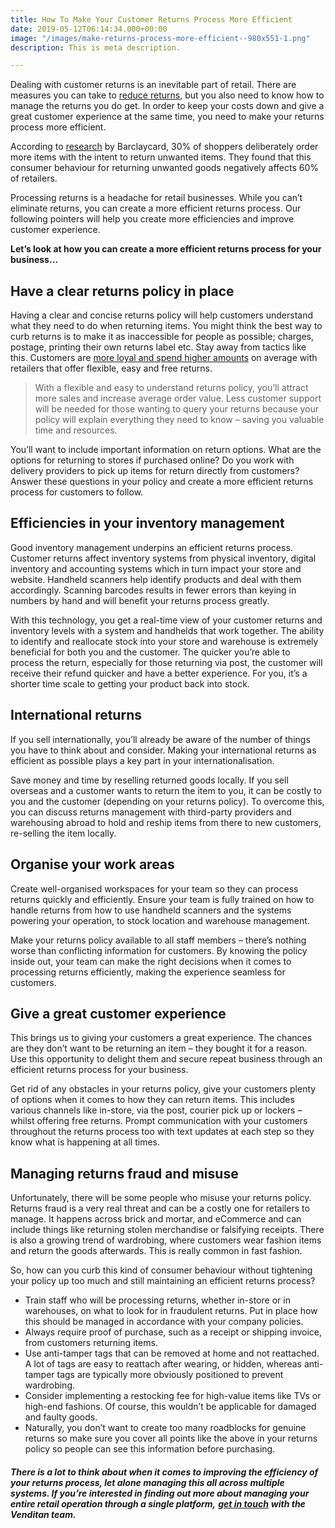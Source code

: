 ```yaml
---
title: How To Make Your Customer Returns Process More Efficient
date: 2019-05-12T06:14:34.000+00:00
image: "/images/make-returns-process-more-efficient--980x551-1.png"
description: This is meta description.

---
```

Dealing with customer returns is an inevitable part of retail. There are measures you can take to [reduce returns](https://www.venditan.com/blog/2019/03/08/tips-to-reduce-customer-returns/), but you also need to know how to manage the returns you do get. In order to keep your costs down and give a great customer experience at the same time, you need to make your returns process more efficient.

According to [research](https://www.home.barclaycard/media-centre/press-releases/emergence-of-serial-returners-hinders-growth-of-UK-businesses.html) by Barclaycard, 30% of shoppers deliberately order more items with the intent to return unwanted items. They found that this consumer behaviour for returning unwanted goods negatively affects 60% of retailers.

Processing returns is a headache for retail businesses. While you can’t eliminate returns, you can create a more efficient returns process. Our following pointers will help you create more efficiencies and improve customer experience.

**Let’s look at how you can create a more efficient returns process for your business…**

## **Have a clear returns policy in place**

Having a clear and concise returns policy will help customers understand what they need to do when returning items. You might think the best way to curb returns is to make it as inaccessible for people as possible; charges, postage, printing their own returns label etc. Stay away from tactics like this. Customers are [more loyal and spend higher amounts](https://ecommercenews.eu/78-of-shoppers-would-buy-more-if-there-are-free-returns/) on average with retailers that offer flexible, easy and free returns.

> With a flexible and easy to understand returns policy, you’ll attract more sales and increase average order value. Less customer support will be needed for those wanting to query your returns because your policy will explain everything they need to know – saving you valuable time and resources.

You’ll want to include important information on return options. What are the options for returning to stores if purchased online? Do you work with delivery providers to pick up items for return directly from customers? Answer these questions in your policy and create a more efficient returns process for customers to follow.

## **Efficiencies in your inventory management**

Good inventory management underpins an efficient returns process. Customer returns affect inventory systems from physical inventory, digital inventory and accounting systems which in turn impact your store and website. Handheld scanners help identify products and deal with them accordingly. Scanning barcodes results in fewer errors than keying in numbers by hand and will benefit your returns process greatly.

With this technology, you get a real-time view of your customer returns and inventory levels with a system and handhelds that work together. The ability to identify and reallocate stock into your store and warehouse is extremely beneficial for both you and the customer. The quicker you’re able to process the return, especially for those returning via post, the customer will receive their refund quicker and have a better experience. For you, it’s a shorter time scale to getting your product back into stock.

## **International returns**

If you sell internationally, you’ll already be aware of the number of things you have to think about and consider. Making your international returns as efficient as possible plays a key part in your internationalisation.

Save money and time by reselling returned goods locally. If you sell overseas and a customer wants to return the item to you, it can be costly to you and the customer (depending on your returns policy). To overcome this, you can discuss returns management with third-party providers and warehousing abroad to hold and reship items from there to new customers, re-selling the item locally.

## **Organise your work areas**

Create well-organised workspaces for your team so they can process returns quickly and efficiently. Ensure your team is fully trained on how to handle returns from how to use handheld scanners and the systems powering your operation, to stock location and warehouse management.

Make your returns policy available to all staff members – there’s nothing worse than conflicting information for customers. By knowing the policy inside out, your team can make the right decisions when it comes to processing returns efficiently, making the experience seamless for customers.

## **Give a great customer experience**

This brings us to giving your customers a great experience. The chances are they don’t want to be returning an item – they bought it for a reason. Use this opportunity to delight them and secure repeat business through an efficient returns process for your business.

Get rid of any obstacles in your returns policy, give your customers plenty of options when it comes to how they can return items. This includes various channels like in-store, via the post, courier pick up or lockers – whilst offering free returns. Prompt communication with your customers throughout the returns process too with text updates at each step so they know what is happening at all times.

## **Managing returns fraud and misuse**

Unfortunately, there will be some people who misuse your returns policy. Returns fraud is a very real threat and can be a costly one for retailers to manage. It happens across brick and mortar, and eCommerce and can include things like returning stolen merchandise or falsifying receipts. There is also a growing trend of wardrobing, where customers wear fashion items and return the goods afterwards. This is really common in fast fashion.

So, how can you curb this kind of consumer behaviour without tightening your policy up too much and still maintaining an efficient returns process?

* Train staff who will be processing returns, whether in-store or in warehouses, on what to look for in fraudulent returns. Put in place how this should be managed in accordance with your company policies.
* Always require proof of purchase, such as a receipt or shipping invoice, from customers returning items.
* Use anti-tamper tags that can be removed at home and not reattached. A lot of tags are easy to reattach after wearing, or hidden, whereas anti-tamper tags are typically more obviously positioned to prevent wardrobing.
* Consider implementing a restocking fee for high-value items like TVs or high-end fashions. Of course, this wouldn’t be applicable for damaged and faulty goods.
* Naturally, you don’t want to create too many roadblocks for genuine returns so make sure you cover all points like the above in your returns policy so people can see this information before purchasing.

###### **There is a lot to think about when it comes to improving the efficiency of your returns process, let alone managing this all across multiple systems. If you’re interested in finding out more about managing your entire retail operation through a single platform,** [**get in touch**](https://www.venditan.com/contact/) **with the Venditan team.**